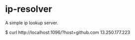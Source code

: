 # ip-resolver
A simple ip lookup server.

$ curl http://localhost:1096/?host=github.com
13.250.177.223
